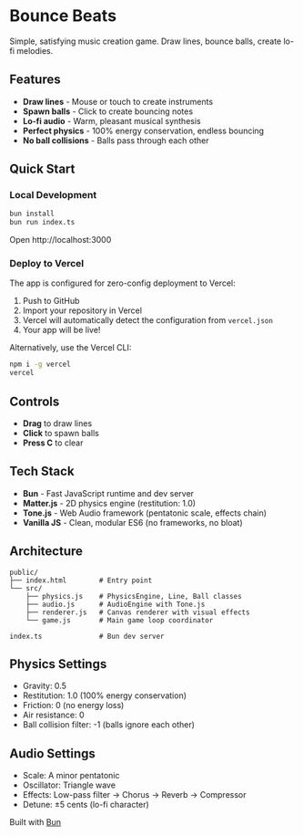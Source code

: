 # Bounce Beats

Simple, satisfying music creation game. Draw lines, bounce balls, create lo-fi melodies.

## Features

- **Draw lines** - Mouse or touch to create instruments
- **Spawn balls** - Click to create bouncing notes
- **Lo-fi audio** - Warm, pleasant musical synthesis
- **Perfect physics** - 100% energy conservation, endless bouncing
- **No ball collisions** - Balls pass through each other

## Quick Start

### Local Development

```bash
bun install
bun run index.ts
```

Open http://localhost:3000

### Deploy to Vercel

The app is configured for zero-config deployment to Vercel:

1. Push to GitHub
2. Import your repository in Vercel
3. Vercel will automatically detect the configuration from `vercel.json`
4. Your app will be live!

Alternatively, use the Vercel CLI:

```bash
npm i -g vercel
vercel
```

## Controls

- **Drag** to draw lines
- **Click** to spawn balls
- **Press C** to clear

## Tech Stack

- **Bun** - Fast JavaScript runtime and dev server
- **Matter.js** - 2D physics engine (restitution: 1.0)
- **Tone.js** - Web Audio framework (pentatonic scale, effects chain)
- **Vanilla JS** - Clean, modular ES6 (no frameworks, no bloat)

## Architecture

```
public/
├── index.html        # Entry point
└── src/
    ├── physics.js    # PhysicsEngine, Line, Ball classes
    ├── audio.js      # AudioEngine with Tone.js
    ├── renderer.js   # Canvas renderer with visual effects
    └── game.js       # Main game loop coordinator

index.ts              # Bun dev server
```

## Physics Settings

- Gravity: 0.5
- Restitution: 1.0 (100% energy conservation)
- Friction: 0 (no energy loss)
- Air resistance: 0
- Ball collision filter: -1 (balls ignore each other)

## Audio Settings

- Scale: A minor pentatonic
- Oscillator: Triangle wave
- Effects: Low-pass filter → Chorus → Reverb → Compressor
- Detune: ±5 cents (lo-fi character)

Built with [Bun](https://bun.com)
